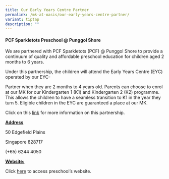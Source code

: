 ```yaml
---
title: Our Early Years Centre Partner
permalink: /mk-at-oasis/our-early-years-centre-partner/
variant: tiptap
description: ""
---
```

<h4>PCF Sparkletots Preschool @ Punggol Shore</h4><p>We are partnered with PCF Sparkletots (PCF) @ Punggol Shore to provide a continuum of quality and affordable preschool education for children aged 2 months to 6 years.</p><p>Under this partnership, the children will attend the Early Years Centre (EYC) operated by our EYC-</p><p>Partner when they are 2 months to 4 years old. Parents can choose to enrol at our MK for our Kindergarten 1 (K1) and Kindergarten 2 (K2) programme. This allows the children to have a seamless transition to K1 in the year they turn 5. Eligible children in the EYC are guaranteed a place at our MK.</p><p>Click on this <a href="https://www.moe.gov.sg/preschool/moe-kindergarten/mk-eyc" rel="noopener noreferrer nofollow" target="_blank">link</a> for more information on this partnership.</p><p></p><p></p><p><strong><u>Address</u></strong></p><p>50 Edgefield Plains</p><p>Singapore 828717</p><p>(+65) 6244 4050</p><p><strong><u>Website:</u></strong></p><p>Click <a href="https://preschooler.sg/profile/330/PCF-Sparkletots-Preschool-%40-Punggol-Shore-(EY)" rel="noopener noreferrer nofollow" target="_blank">here</a> to access preschool’s website.</p>